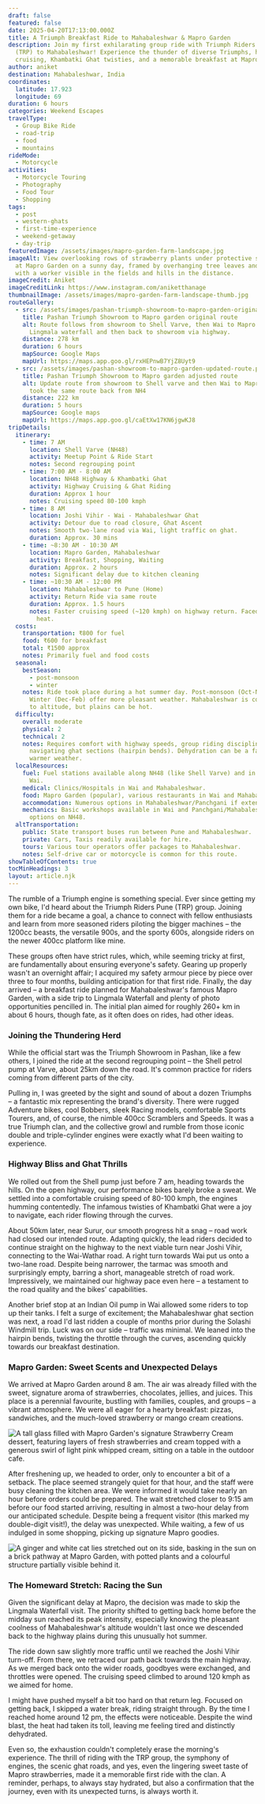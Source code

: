 ```yaml
---
draft: false
featured: false
date: 2025-04-20T17:13:00.000Z
title: A Triumph Breakfast Ride to Mahabaleshwar & Mapro Garden
description: Join my first exhilarating group ride with Triumph Riders Pune
  (TRP) to Mahabaleshwar! Experience the thunder of diverse Triumphs, highway
  cruising, Khambatki Ghat twisties, and a memorable breakfast at Mapro Garden.
author: aniket
destination: Mahabaleshwar, India
coordinates:
  latitude: 17.923
  longitude: 69
duration: 6 hours
categories: Weekend Escapes
travelType:
  - Group Bike Ride
  - road-trip
  - food
  - mountains
rideMode:
  - Motorcycle
activities:
  - Motorcycle Touring
  - Photography
  - Food Tour
  - Shopping
tags:
  - post
  - western-ghats
  - first-time-experience
  - weekend-getaway
  - day-trip
featuredImage: /assets/images/mapro-garden-farm-landscape.jpg
imageAlt: View overlooking rows of strawberry plants under protective sheeting
  at Mapro Garden on a sunny day, framed by overhanging tree leaves and trunks,
  with a worker visible in the fields and hills in the distance.
imageCredit: Aniket
imageCreditLink: https://www.instagram.com/aniketthanage
thumbnailImage: /assets/images/mapro-garden-farm-landscape-thumb.jpg
routeGallery:
  - src: /assets/images/pashan-triumph-showroom-to-mapro-garden-original-ride-plan.png
    title: Pashan Triumph Showroom to Mapro garden original route
    alt: Route follows from showroom to Shell Varve, then Wai to Mapro Garden, Then
      Lingmala waterfall and then back to showroom via highway.
    distance: 278 km
    duration: 6 hours
    mapSource: Google Maps
    mapUrl: https://maps.app.goo.gl/rxHEPnwB7YjZ8Uyt9
  - src: /assets/images/pashan-showroom-to-mapro-garden-updated-route.png
    title: Pashan Triumph Showroom to Mapro garden adjusted route
    alt: Update route from showroom to Shell varve and then Wai to Mapro Garden. We
      took the same route back from NH4
    distance: 222 km
    duration: 5 hours
    mapSource: Google maps
    mapUrl: https://maps.app.goo.gl/caEtXw17KN6jgwKJ8
tripDetails:
  itinerary:
    - time: 7 AM
      location: Shell Varve (NH48)
      activity: Meetup Point & Ride Start
      notes: Second regrouping point
    - time: 7:00 AM - 8:00 AM
      location: NH48 Highway & Khambatki Ghat
      activity: Highway Cruising & Ghat Riding
      duration: Approx 1 hour
      notes: Cruising speed 80-100 kmph
    - time: 8 AM
      location: Joshi Vihir - Wai - Mahabaleshwar Ghat
      activity: Detour due to road closure, Ghat Ascent
      notes: Smooth two-lane road via Wai, light traffic on ghat.
      duration: Approx. 30 mins
    - time: ~8:30 AM - 10:30 AM
      location: Mapro Garden, Mahabaleshwar
      activity: Breakfast, Shopping, Waiting
      duration: Approx. 2 hours
      notes: Significant delay due to kitchen cleaning
    - time: ~10:30 AM - 12:00 PM
      location: Mahabaleshwar to Pune (Home)
      activity: Return Ride via same route
      duration: Approx. 1.5 hours
      notes: Faster cruising speed (~120 kmph) on highway return. Faced increasing
        heat.
  costs:
    transportation: ₹800 for fuel
    food: ₹600 for breakfast
    total: ₹1500 approx
    notes: Primarily fuel and food costs
  seasonal:
    bestSeason:
      - post-monsoon
      - winter
    notes: Ride took place during a hot summer day. Post-monsoon (Oct-Nov) and
      Winter (Dec-Feb) offer more pleasant weather. Mahabaleshwar is cooler due
      to altitude, but plains can be hot.
  difficulty:
    overall: moderate
    physical: 2
    technical: 2
    notes: Requires comfort with highway speeds, group riding discipline, and
      navigating ghat sections (hairpin bends). Dehydration can be a factor in
      warmer weather.
  localResources:
    fuel: Fuel stations available along NH48 (like Shell Varve) and in towns like
      Wai.
    medical: Clinics/Hospitals in Wai and Mahabaleshwar.
    food: Mapro Garden (popular), various restaurants in Wai and Mahabaleshwar.
    accommodation: Numerous options in Mahabaleshwar/Panchgani if extending the stay.
    mechanics: Basic workshops available in Wai and Panchgani/Mahabaleshwar. More
      options on NH48.
  altTransportation:
    public: State transport buses run between Pune and Mahabaleshwar.
    private: Cars, Taxis readily available for hire.
    tours: Various tour operators offer packages to Mahabaleshwar.
    notes: Self-drive car or motorcycle is common for this route.
showTableOfContents: true
tocMinHeadings: 3
layout: article.njk
---
```

The rumble of a Triumph engine is something special. Ever since getting my own bike, I'd heard about the Triumph Riders Pune (TRP) group. Joining them for a ride became a goal, a chance to connect with fellow enthusiasts and learn from more seasoned riders piloting the bigger machines – the 1200cc beasts, the versatile 900s, and the sporty 600s, alongside riders on the newer 400cc platform like mine.

These groups often have strict rules, which, while seeming tricky at first, are fundamentally about ensuring everyone's safety. Gearing up properly wasn't an overnight affair; I acquired my safety armour piece by piece over three to four months, building anticipation for that first ride. Finally, the day arrived – a breakfast ride planned for Mahabaleshwar's famous Mapro Garden, with a side trip to Lingmala Waterfall and plenty of photo opportunities pencilled in. The initial plan aimed for roughly 260+ km in about 6 hours, though fate, as it often does on rides, had other ideas.

### Joining the Thundering Herd

While the official start was the Triumph Showroom in Pashan, like a few others, I joined the ride at the second regrouping point – the Shell petrol pump at Varve, about 25km down the road. It's common practice for riders coming from different parts of the city.

Pulling in, I was greeted by the sight and sound of about a dozen Triumphs – a fantastic mix representing the brand's diversity. There were rugged Adventure bikes, cool Bobbers, sleek Racing models, comfortable Sports Tourers, and, of course, the nimble 400cc Scramblers and Speeds. It was a true Triumph clan, and the collective growl and rumble from those iconic double and triple-cylinder engines were exactly what I'd been waiting to experience.

### Highway Bliss and Ghat Thrills

We rolled out from the Shell pump just before 7 am, heading towards the hills. On the open highway, our performance bikes barely broke a sweat. We settled into a comfortable cruising speed of 80-100 kmph, the engines humming contentedly. The infamous twisties of Khambatki Ghat were a joy to navigate, each rider flowing through the curves.

About 50km later, near Surur, our smooth progress hit a snag – road work had closed our intended route. Adapting quickly, the lead riders decided to continue straight on the highway to the next viable turn near Joshi Vihir, connecting to the Wai-Wathar road. A right turn towards Wai put us onto a two-lane road. Despite being narrower, the tarmac was smooth and surprisingly empty, barring a short, manageable stretch of road work. Impressively, we maintained our highway pace even here – a testament to the road quality and the bikes' capabilities.

Another brief stop at an Indian Oil pump in Wai allowed some riders to top up their tanks. I felt a surge of excitement; the Mahabaleshwar ghat section was next, a road I'd last ridden a couple of months prior during the Solashi Windmill trip. Luck was on our side – traffic was minimal. We leaned into the hairpin bends, twisting the throttle through the curves, ascending quickly towards our breakfast destination.

### Mapro Garden: Sweet Scents and Unexpected Delays

We arrived at Mapro Garden around 8 am. The air was already filled with the sweet, signature aroma of strawberries, chocolates, jellies, and juices. This place is a perennial favourite, bustling with families, couples, and groups – a vibrant atmosphere. We were all eager for a hearty breakfast: pizzas, sandwiches, and the much-loved strawberry or mango cream creations.

![A tall glass filled with Mapro Garden's signature Strawberry Cream dessert, featuring layers of fresh strawberries and cream topped with a generous swirl of light pink whipped cream, sitting on a table in the outdoor cafe.](/assets/images/iconic-strawberry-cream-dessert-mapro-garden.jpg "Mapro Garden's Famous Strawberry Cream")

After freshening up, we headed to order, only to encounter a bit of a setback. The place seemed strangely quiet for that hour, and the staff were busy cleaning the kitchen area. We were informed it would take nearly an hour before orders could be prepared. The wait stretched closer to 9:15 am before our food started arriving, resulting in almost a two-hour delay from our anticipated schedule. Despite being a frequent visitor (this marked my double-digit visit!), the delay was unexpected. While waiting, a few of us indulged in some shopping, picking up signature Mapro goodies.

![A ginger and white cat lies stretched out on its side, basking in the sun on a brick pathway at Mapro Garden, with potted plants and a colourful structure partially visible behind it.](/assets/images/cat-nap-on-the-bricks-at-mapro.jpg "Sunbathing Cat at Mapro Garden")

### The Homeward Stretch: Racing the Sun

Given the significant delay at Mapro, the decision was made to skip the Lingmala Waterfall visit. The priority shifted to getting back home before the midday sun reached its peak intensity, especially knowing the pleasant coolness of Mahabaleshwar's altitude wouldn't last once we descended back to the highway plains during this unusually hot summer.

The ride down saw slightly more traffic until we reached the Joshi Vihir turn-off. From there, we retraced our path back towards the main highway. As we merged back onto the wider roads, goodbyes were exchanged, and throttles were opened. The cruising speed climbed to around 120 kmph as we aimed for home.

I might have pushed myself a bit too hard on that return leg. Focused on getting back, I skipped a water break, riding straight through. By the time I reached home around 12 pm, the effects were noticeable. Despite the wind blast, the heat had taken its toll, leaving me feeling tired and distinctly dehydrated.

Even so, the exhaustion couldn't completely erase the morning's experience. The thrill of riding with the TRP group, the symphony of engines, the scenic ghat roads, and yes, even the lingering sweet taste of Mapro strawberries, made it a memorable first ride with the clan. A reminder, perhaps, to always stay hydrated, but also a confirmation that the journey, even with its unexpected turns, is always worth it.
